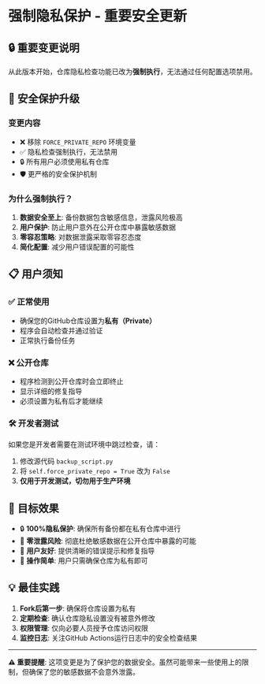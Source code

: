 # 强制隐私保护 - 重要安全更新

## 🔒 重要变更说明

从此版本开始，仓库隐私检查功能已改为**强制执行**，无法通过任何配置选项禁用。

## 🚨 安全保护升级

### 变更内容
- ❌ 移除 `FORCE_PRIVATE_REPO` 环境变量
- ✅ 隐私检查强制执行，无法禁用
- 🔒 所有用户必须使用私有仓库
- 🛡️ 更严格的安全保护机制

### 为什么强制执行？

1. **数据安全至上**: 备份数据包含敏感信息，泄露风险极高
2. **用户保护**: 防止用户意外在公开仓库中暴露敏感数据
3. **零容忍策略**: 对数据泄露采取零容忍态度
4. **简化配置**: 减少用户错误配置的可能性

## 📋 用户须知

### ✅ 正常使用
- 确保您的GitHub仓库设置为**私有（Private）**
- 程序会自动检查并通过验证
- 正常执行备份任务

### ❌ 公开仓库
- 程序检测到公开仓库时会立即终止
- 显示详细的修复指导
- 必须设置为私有后才能继续

### 🛠️ 开发者测试
如果您是开发者需要在测试环境中跳过检查，请：
1. 修改源代码 `backup_script.py`
2. 将 `self.force_private_repo = True` 改为 `False`
3. **仅用于开发测试，切勿用于生产环境**

## 🎯 目标效果

- 🔒 **100%隐私保护**: 确保所有备份都在私有仓库中进行
- 🚫 **零泄露风险**: 彻底杜绝敏感数据在公开仓库中暴露的可能
- 👤 **用户友好**: 提供清晰的错误提示和修复指导
- 🎯 **操作简单**: 用户只需确保仓库为私有即可

## 💡 最佳实践

1. **Fork后第一步**: 确保将仓库设置为私有
2. **定期检查**: 确认仓库隐私设置没有被意外修改
3. **权限管理**: 仅向必要人员授予仓库访问权限
4. **监控日志**: 关注GitHub Actions运行日志中的安全检查结果

---

**⚠️ 重要提醒**: 这项变更是为了保护您的数据安全。虽然可能带来一些使用上的限制，但确保了您的敏感数据不会意外泄露。
